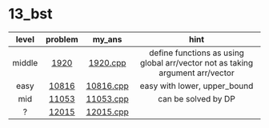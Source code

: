 # 13_bst
| level | problem | my_ans | hint |
| :--: | :--: | :--: | :--: |
| middle | [1920](https://www.acmicpc.net/problem/1920) | [1920.cpp](./1920/1920.cpp) | define functions as using global arr/vector not as taking argument arr/vector |
| easy | [10816](https://www.acmicpc.net/problem/10816) | [10816.cpp](./10816/10816.cpp) | easy with lower, upper_bound |
| mid | [11053](https://www.acmicpc.net/problem/11053) | [11053.cpp](./11053/11053.cpp) | can be solved by DP |
| ? | [12015](https://www.acmicpc.net/problem/12015) | [12015.cpp](./12015/12015.cpp) |  |
